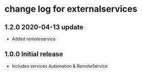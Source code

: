 # change log for externalservices

## 1.2.0 2020-04-13 update

- Added remoteservice

## 1.0.0 Initial release

- Includes services Automation & RemoteService

